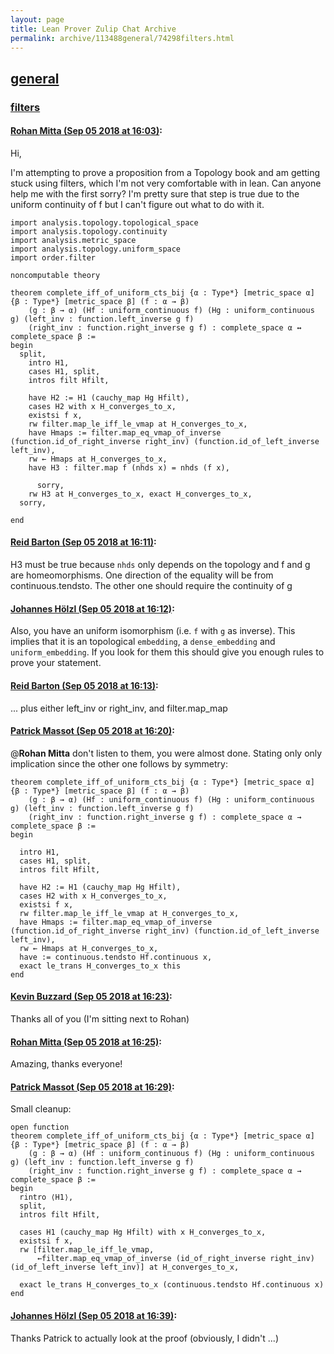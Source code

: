 ```yaml
---
layout: page
title: Lean Prover Zulip Chat Archive 
permalink: archive/113488general/74298filters.html
---
```


## [general](index.html)
### [filters](74298filters.html)

#### [Rohan Mitta (Sep 05 2018 at 16:03)](https://leanprover.zulipchat.com/#narrow/stream/113488-general/topic/filters/near/133377621):
Hi,

I'm attempting to prove a proposition from a Topology book and am getting stuck using filters, which I'm not very comfortable with in lean. Can anyone help me with the first sorry? I'm pretty sure that step is true due to the uniform continuity of f but I can't figure out what to do with it.

```lean
import analysis.topology.topological_space
import analysis.topology.continuity
import analysis.metric_space
import analysis.topology.uniform_space
import order.filter

noncomputable theory

theorem complete_iff_of_uniform_cts_bij {α : Type*} [metric_space α] {β : Type*} [metric_space β] (f : α → β) 
    (g : β → α) (Hf : uniform_continuous f) (Hg : uniform_continuous g) (left_inv : function.left_inverse g f)
    (right_inv : function.right_inverse g f) : complete_space α ↔ complete_space β := 
begin
  split,
    intro H1,
    cases H1, split,
    intros filt Hfilt, 
  
    have H2 := H1 (cauchy_map Hg Hfilt),
    cases H2 with x H_converges_to_x,
    existsi f x,
    rw filter.map_le_iff_le_vmap at H_converges_to_x,
    have Hmaps := filter.map_eq_vmap_of_inverse (function.id_of_right_inverse right_inv) (function.id_of_left_inverse left_inv),
    rw ← Hmaps at H_converges_to_x,
    have H3 : filter.map f (nhds x) = nhds (f x),
          
      sorry,
    rw H3 at H_converges_to_x, exact H_converges_to_x,
  sorry,
  
end
```

#### [Reid Barton (Sep 05 2018 at 16:11)](https://leanprover.zulipchat.com/#narrow/stream/113488-general/topic/filters/near/133378115):
H3 must be true because `nhds` only depends on the topology and f and g are homeomorphisms.
One direction of the equality will be from continuous.tendsto. The other one should require the continuity of g

#### [Johannes Hölzl (Sep 05 2018 at 16:12)](https://leanprover.zulipchat.com/#narrow/stream/113488-general/topic/filters/near/133378211):
Also, you have an uniform isomorphism (i.e. `f` with `g` as inverse). This implies that it is an topological `embedding`, a `dense_embedding` and `uniform_embedding`. If you look for them this should give you enough rules to prove your statement.

#### [Reid Barton (Sep 05 2018 at 16:13)](https://leanprover.zulipchat.com/#narrow/stream/113488-general/topic/filters/near/133378251):
... plus either left_inv or right_inv, and filter.map_map

#### [Patrick Massot (Sep 05 2018 at 16:20)](https://leanprover.zulipchat.com/#narrow/stream/113488-general/topic/filters/near/133378669):
@**Rohan Mitta** don't listen to them, you were almost done. Stating only only implication since the other one follows by symmetry:
```lean
theorem complete_iff_of_uniform_cts_bij {α : Type*} [metric_space α] {β : Type*} [metric_space β] (f : α → β)
    (g : β → α) (Hf : uniform_continuous f) (Hg : uniform_continuous g) (left_inv : function.left_inverse g f)
    (right_inv : function.right_inverse g f) : complete_space α → complete_space β :=
begin
  
  intro H1,
  cases H1, split,
  intros filt Hfilt,

  have H2 := H1 (cauchy_map Hg Hfilt),
  cases H2 with x H_converges_to_x,
  existsi f x,
  rw filter.map_le_iff_le_vmap at H_converges_to_x,
  have Hmaps := filter.map_eq_vmap_of_inverse (function.id_of_right_inverse right_inv) (function.id_of_left_inverse left_inv),
  rw ← Hmaps at H_converges_to_x,
  have := continuous.tendsto Hf.continuous x,
  exact le_trans H_converges_to_x this
end
```

#### [Kevin Buzzard (Sep 05 2018 at 16:23)](https://leanprover.zulipchat.com/#narrow/stream/113488-general/topic/filters/near/133378866):
Thanks all of you (I'm sitting next to Rohan)

#### [Rohan Mitta (Sep 05 2018 at 16:25)](https://leanprover.zulipchat.com/#narrow/stream/113488-general/topic/filters/near/133378965):
Amazing, thanks everyone!

#### [Patrick Massot (Sep 05 2018 at 16:29)](https://leanprover.zulipchat.com/#narrow/stream/113488-general/topic/filters/near/133379170):
Small cleanup:
```lean
open function
theorem complete_iff_of_uniform_cts_bij {α : Type*} [metric_space α] {β : Type*} [metric_space β] (f : α → β)
    (g : β → α) (Hf : uniform_continuous f) (Hg : uniform_continuous g) (left_inv : function.left_inverse g f)
    (right_inv : function.right_inverse g f) : complete_space α → complete_space β :=
begin
  rintro ⟨H1⟩,
  split,
  intros filt Hfilt,

  cases H1 (cauchy_map Hg Hfilt) with x H_converges_to_x,
  existsi f x,
  rw [filter.map_le_iff_le_vmap,
      ←filter.map_eq_vmap_of_inverse (id_of_right_inverse right_inv) (id_of_left_inverse left_inv)] at H_converges_to_x,
  
  exact le_trans H_converges_to_x (continuous.tendsto Hf.continuous x)
end
```

#### [Johannes Hölzl (Sep 05 2018 at 16:39)](https://leanprover.zulipchat.com/#narrow/stream/113488-general/topic/filters/near/133379874):
Thanks Patrick to actually look at the proof (obviously, I didn't ...)

